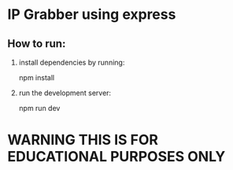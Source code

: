 # IP Grabber using express
## How to run:
1. install dependencies by running:

    npm install
2. run the development server:

    npm run dev

# WARNING THIS IS FOR EDUCATIONAL PURPOSES ONLY
